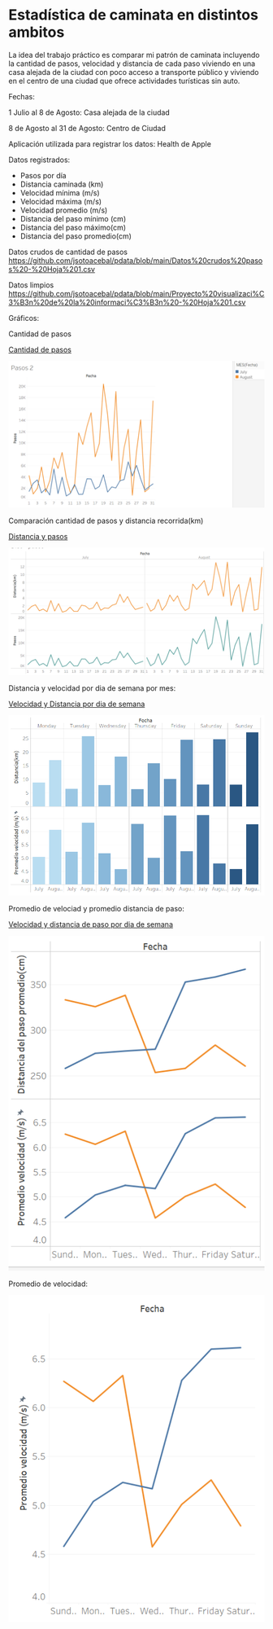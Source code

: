 # Estadística de caminata en distintos ambitos
La idea del trabajo práctico es comparar mi patrón de caminata incluyendo la cantidad de pasos, velocidad y distancia de cada paso viviendo en una casa alejada de la ciudad con poco acceso a transporte público y viviendo en el centro de una ciudad que ofrece actividades turísticas sin auto.

Fechas: 

1 Julio al 8 de Agosto: Casa alejada de la ciudad 

8 de Agosto al 31 de Agosto: Centro de Ciudad


Aplicación utilizada para registrar los datos:
Health de Apple

Datos registrados:

- Pasos por día
- Distancia caminada (km)
- Velocidad mínima (m/s)
- Velocidad máxima (m/s)
- Velocidad promedio (m/s)
- Distancia del paso mínimo (cm)
- Distancia del paso máximo(cm)
- Distancia del paso promedio(cm)


Datos crudos de cantidad de pasos https://github.com/jsotoacebal/pdata/blob/main/Datos%20crudos%20pasos%20-%20Hoja%201.csv


Datos limpios https://github.com/jsotoacebal/pdata/blob/main/Proyecto%20visualizaci%C3%B3n%20de%20la%20informaci%C3%B3n%20-%20Hoja%201.csv



Gráficos:

Cantidad de pasos

[Cantidad de pasos](https://jsotoacebal.github.io/pdata/Grafico_pasos.html)


![name-of-you-image](https://github.com/jsotoacebal/pdata/blob/main/Pasos.png)


Comparación cantidad de pasos y distancia recorrida(km)

[Distancia y pasos](https://jsotoacebal.github.io/pdata/Grafico_Dist_pasos.html)

![name-of-you-image](https://github.com/jsotoacebal/pdata/blob/main/pasos%20y%20distancia.png)


Distancia y velocidad por dia de semana por mes:

[Velocidad y Distancia por dia de semana](https://jsotoacebal.github.io/pdata/Grafico_diasem.html)

![name-of-you-image](https://github.com/jsotoacebal/pdata/blob/main/Dist%20y%20vel%20x%20diasem.png)


Promedio de velociad y promedio distancia de paso:

[Velocidad y distancia de paso por dia de semana](https://jsotoacebal.github.io/pdata/Grafico_vel.html)


![name-of-you-image](https://github.com/jsotoacebal/pdata/blob/main/prom%20velocidad%20y%20prom%20distancia.png)

Promedio de velocidad:

![name-of-you-image](https://github.com/jsotoacebal/pdata/blob/main/promedio%20velocidad.png)



